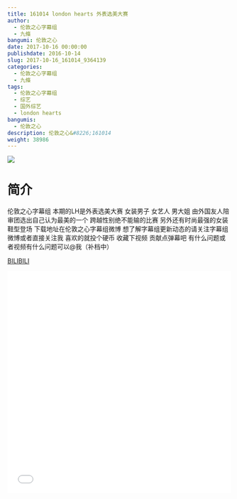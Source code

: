 ```yaml
---
title: 161014 london hearts 外表选美大赛
author: 
  - 伦敦之心字幕组
  - 九條
bangumi: 伦敦之心
date: 2017-10-16 00:00:00
publishdate: 2016-10-14
slug: 2017-10-16_161014_9364139
categories: 
  - 伦敦之心字幕组
  - 九條
tags: 
  - 伦敦之心字幕组
  - 综艺
  - 国外综艺
  - london hearts
bangumis: 
  - 伦敦之心
description: 伦敦之心&#8226;161014
weight: 38986
---
```


![](https://i.imgur.com/hUQVN1B.jpg)

# 简介  
伦敦之心字幕组
本期的LH是外表选美大赛 女装男子 女艺人 男大姐 由外国友人陪审团选出自己认为最美的一个 跨越性别绝不能输的比赛 另外还有时尚最强的女装鞋型登场 下载地址在伦敦之心字幕组微博 想了解字幕组更新动态的请关注字幕组微博或者直接关注我 喜欢的就投个硬币 收藏下视频 贡献点弹幕吧 有什么问题或者视频有什么问题可以@我（补档中）

  [BILIBILI](https://www.bilibili.com/video/av9364139/)


  <iframe src="//www.bilibili.com/html/html5player.html?cid=15474855&aid=9364139" width="100%" height="500" frameborder="0" allowfullscreen="allowfullscreen"></iframe>
